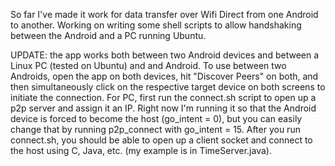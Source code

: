 So far I've made it work for data transfer over Wifi Direct from one Android to another. Working on writing some shell scripts to allow handshaking between the Android and a PC running Ubuntu.

UPDATE: the app works both between two Android devices and between a Linux PC (tested on Ubuntu) and and Android. To use between two Androids, open the app on both devices, hit "Discover Peers" on both, and then simultaneously click on the respective target device on both screens to initiate the connection. For PC, first run the connect.sh script to open up a p2p server and assign it an IP. Right now I'm running it so that the Android device is forced to become the host (go_intent = 0), but you can easily change that by running p2p_connect with go_intent = 15. After you run connect.sh, you should be able to open up a client socket and connect to the host using C, Java, etc. (my example is in TimeServer.java).
